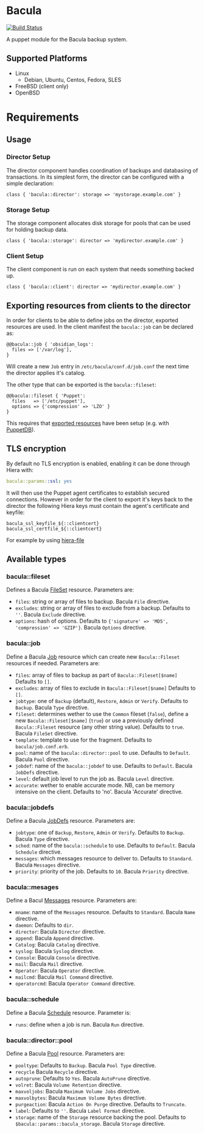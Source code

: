 # Bacula

[![Build Status](https://travis-ci.org/xaque208/puppet-bacula.svg?branch=master)](https://travis-ci.org/xaque208/puppet-bacula.svg?branch=master)

A puppet module for the Bacula backup system.

## Supported Platforms

* Linux
  * Debian, Ubuntu, Centos, Fedora, SLES
* FreeBSD (client only)
* OpenBSD

# Requirements

## Usage

### Director Setup

The director component handles coordination of backups and databasing of
transactions.  In its simplest form, the director can be configured with a
simple declaration:

```Puppet
class { 'bacula::director': storage => 'mystorage.example.com' }
```

### Storage Setup

The storage component allocates disk storage for pools that can be used for
holding backup data.

```Puppet
class { 'bacula::storage': director => 'mydirector.example.com' }
```

### Client Setup

The client component is run on each system that needs something backed up.

```Puppet
class { 'bacula::client': director => 'mydirector.example.com' }
```

## Exporting resources from clients to the director

In order for clients to be able to define jobs on the director, exported
resources are used. In the client manifest the `bacula::job` can be declared as:

```puppet
@@bacula::job { 'obsidian_logs':
  files => ['/var/log'],
}
```

Will create a new `Job` entry in `/etc/bacula/conf.d/job.conf` the next time
the director applies it's catalog.

The other type that can be exported is the `bacula::fileset`:

```puppet
@@bacula::fileset { 'Puppet':
  files   => ['/etc/puppet'],
  options => {'compression' => 'LZO' }
}
```

This requires that [exported resources](https://docs.puppetlabs.com/puppet/latest/reference/lang_exported.html) have been setup (e.g. with [PuppetDB](https://docs.puppetlabs.com/puppetdb/)).

## TLS encryption

By default no TLS encryption is enabled, enabling it can be done through Hiera with:

```yaml
bacula::params::ssl: yes
```

It will then use the Puppet agent certificates to establish secured connections.
However in order for the client to export it's keys back to the director the
following Hiera keys must contain the agent's certificate and keyfile:

```puppet
bacula_ssl_keyfile_${::clientcert}
bacula_ssl_certfile_${::clientcert}
```

For example by using [hiera-file](https://github.com/adrienthebo/hiera-file)

## Available types

### bacula::fileset

Defines a Bacula [FileSet](http://www.bacula.org/7.0.x-manuals/en/main/Configuring_Director.html#SECTION001570000000000000000) resource. Parameters are:

- `files`: string or array of files to backup.
   Bacula `File` directive.
- `excludes`: string or array of files to exclude from a backup.
  Defaults to `''`.  Bacula `Exclude` directive.
- `options`: hash of options.
  Defaults to `{'signature' => 'MD5', 'compression' => 'GZIP'}`.  Bacula `Options` directive.

### bacula::job

Define a Bacula [Job](http://www.bacula.org/7.0.x-manuals/en/main/Configuring_Director.html#SECTION001530000000000000000) resource which can create new `Bacula::Fileset` resources if needed. Parameters are:

- `files`: array of files to backup as part of `Bacula::Fileset[$name]`
  Defaults to `[]`.
- `excludes`: array of files to exclude in `Bacula::Fileset[$name]`
  Defaults to `[]`.
- `jobtype`: one of `Backup` (default), `Restore`, `Admin` or `Verify`.
  Defaults to `Backup`. Bacula `Type` directive.
- `fileset`: determines wether to use the `Common` fileset (`false`), define a
   new `Bacula::Fileset[$name]` (`true`) or use a previously
  defined `Bacula::Fileset` resource (any other string value).
  Defaults to `true`. Bacula `FileSet` directive.
- `template`: template to use for the fragment.
  Defaults to `bacula/job.conf.erb`.
- `pool`: name of the `bacula::director::pool` to use.
  Defaults to `Default`. Bacula `Pool` directive.
- `jobdef`: name of the `bacula::jobdef` to use.
  Defaults to `Default`. Bacula `JobDefs` directive.
- `level`: default job level to run the job as.
  Bacula `Level` directive.
- `accurate`: wether to enable accurate mode. NB, can be memory intensive
  on the client.
  Defaults to 'no'. Bacula 'Accurate' directive.

### bacula::jobdefs

Define a Bacula [JobDefs](http://www.bacula.org/7.0.x-manuals/en/main/Configuring_Director.html#SECTION001540000000000000000) resource. Parameters are:

- `jobtype`: one of `Backup`, `Restore`, `Admin` or `Verify`.
  Defaults to `Backup`. Bacula `Type` directive.
- `sched`: name of the `bacula::schedule` to use.
  Defaults to `Default`. Bacula `Schedule` directive.
- `messages`: which messages resource to deliver to.
  Defaults to `Standard`. Bacula `Messages` directive.
- `priority`: priority of the job.
  Defaults to `10`. Bacula `Priority` directive.

### bacula::mesages

Define a Bacul [Messages]() resource. Parameters are:

- `mname`: name of the `Messages` resource.
  Defaults to `Standard`. Bacula `Name` directive.
- `daemon`:
  Defaults to `dir`.
- `director`:
  Bacula `Director` directive.
- `append`:
  Bacula `Append` directive.
- `Catalog`:
  Bacula `Catalog` directive.
- `syslog`:
  Bacula `Syslog` directive.
- `Console`:
  Bacula `Console` directive.
- `mail`:
  Bacula `Mail` directive.
- `Operator`:
  Bacula `Operator` directive.
- `mailcmd`:
  Bacula `Mail Command` directive.
- `operatorcmd`:
  Bacula `Operator Command` directive.

### bacula::schedule

Define a Bacula [Schedule](http://www.bacula.org/7.0.x-manuals/en/main/Configuring_Director.html#SECTION001550000000000000000) resource. Parameter is:

- `runs`: define when a job is run.
   Bacula `Run` directive.

### bacula::director::pool

Define a Bacula [Pool]() resource. Parameters are:

- `pooltype`:
  Defaults to `Backup`. Bacula `Pool Type` directive.
- `recycle`
  Bacula `Recycle` directive.
- `autoprune`:
   Defaults to `Yes`. Bacula `AutoPrune` directive.
- `volret`:
  Bacula `Volume Retention` directive.
- `maxvoljobs`:
  Bacula `Maximum Volume Jobs` directive.
- `maxvolbytes`:
  Bacula `Maximum Volume Bytes` directive.
- `purgeaction`:
  Bacula `Action On Purge` directive.
  Defaults to `Truncate`.
- `label`:
  Defaults to `''`. Bacula `Label Format` directive.
- `storage`: name of the `Storage` resource backing the pool.
  Defaults to `$bacula::params::bacula_storage`. Bacula `Storage` directive.
